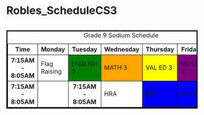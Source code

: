 # Robles_ScheduleCS3
<!DOCTYPE html>
<table>
<table style = "border: 3px solid black; border-collapse:collapse">
<caption> Grade 9 Sodium Schedule </caption>
<colgroup>
    <col span="7" style="background-color: white">
    <col style="background-color:white">
  </colgroup>	

<tr>
<th style = "border: 1px solid black"> Time </th>
<th style = "border: 1px solid black"> Monday </th>
<th style = "border: 1px solid black"> Tuesday </th>
<th style = "border: 1px solid black"> Wednesday </th>
<th style = "border: 1px solid black"> Thursday </th>
<th style = "border: 1px solid black"> Friday </th>

</tr>

<tr>
<th style = "border: 1px solid black"> 7:15AM - 8:05AM </th>
<td style = "border: 1px solid black"> Flag Raising </th>
<td style = "border: 1px solid black; background-color:green"> ENGLISH 3 </th>
<td style = "border: 1px solid black; background-color:orange"> MATH 3 </th>
<td style = "border: 1px solid black; background-color:yellow"> VAL ED 3 </th>
<td style = "border: 1px solid black; background-color:purple"> MUSIC 3 </th>
</tr> 
<tr>
<th style = "border: 1px solid black"> 7:15AM - 8:05AM </th>
<td style = "border: 1px solid black"> <th style = "border: 1px solid black"> 7:15AM - 8:05AM </th>
<td style = "border: 1px solid black; background-color:"> HRA </th>
<td style = "border: 1px solid black; background-color:blue"> BIO 1</th>
<td style = "border: 1px solid black; background-color:blue"> BIO 1</th>
<td style = "border: 1px solid black; background-color:blue"> BIO 1</th>
<td style = "border: 1px solid black; background-color:red"> PE 3</th>
